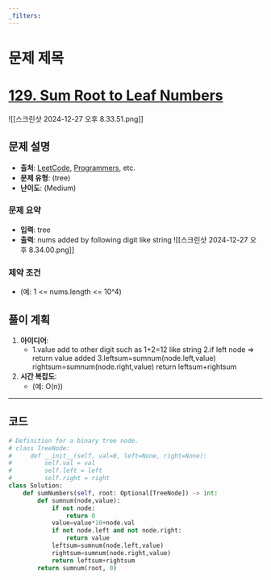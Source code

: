```yaml
---
_filters:
---
```


# 문제 제목
# [129. Sum Root to Leaf Numbers](https://leetcode.com/problems/sum-root-to-leaf-numbers/)

![[스크린샷 2024-12-27 오후 8.33.51.png]]


## 문제 설명
- **출처**: [LeetCode](https://leetcode.com), [Programmers](https://programmers.co.kr), etc.
- **문제 유형**: (tree)
- **난이도**: (Medium)


### 문제 요약
- **입력**: tree
- **출력**: nums added by following digit  like string 
![[스크린샷 2024-12-27 오후 8.34.00.png]]
### 제약 조건
- (예: 1 <= nums.length <= 10^4)


## 풀이 계획
1. **아이디어**: 
   - 1.value add to other digit such as 1+2=12 like string
	2.if left node => return value added
	3.leftsum=sumnum(node.left,value)
            rightsum=sumnum(node.right,value)
            return leftsum+rightsum
3. **시간 복잡도**:
   - (예: O(n))

---

## 코드
```python
# Definition for a binary tree node.
# class TreeNode:
#     def __init__(self, val=0, left=None, right=None):
#         self.val = val
#         self.left = left
#         self.right = right
class Solution:
    def sumNumbers(self, root: Optional[TreeNode]) -> int:
        def sumnum(node,value):
            if not node:
                return 0
            value=value*10+node.val
            if not node.left and not node.right:
                return value
            leftsum=sumnum(node.left,value)
            rightsum=sumnum(node.right,value)
            return leftsum+rightsum
        return sumnum(root, 0)
        
        


        
